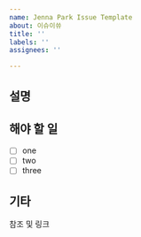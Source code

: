 ```yaml
---
name: Jenna Park Issue Template
about: 이슈이쓔
title: ''
labels: ''
assignees: ''

---
```


## 설명
 
## 해야 할 일
- [ ] one
- [ ] two
- [ ] three

## 기타
참조 및 링크

